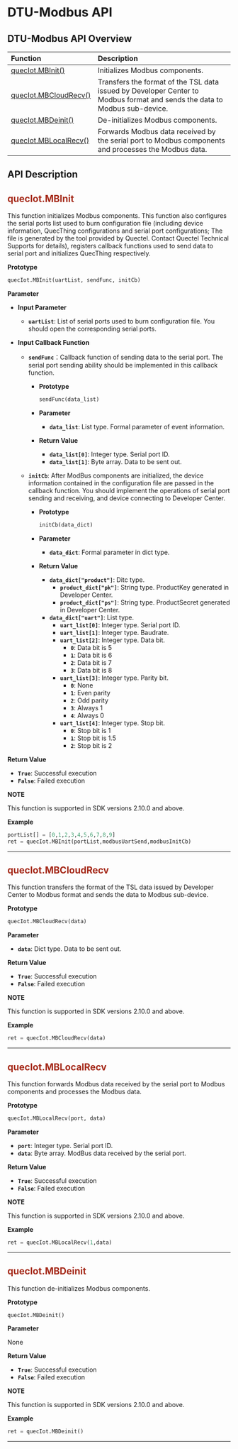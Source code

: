 # DTU-Modbus API

## **DTU-Modbus API Overview**

| Function                              | Description                                                  |
| :------------------------------------ | :----------------------------------------------------------- |
| [quecIot.MBInit()](#MBInit)           | Initializes Modbus components.                               |
| [quecIot.MBCloudRecv()](#MBCloudRecv) | Transfers the format of the TSL data issued by Developer Center to Modbus format and sends the data to Modbus sub-device. |
| [quecIot.MBDeinit()](#MBDeinit)       | De-initializes Modbus components.                            |
| [quecIot.MBLocalRecv()](#MBLocalRecv) | Forwards Modbus data received by the serial port to Modbus components and processes the Modbus data. |

## **API Description**

<span id="MBInit">  </span>

## <font color=#A52A1A  >__quecIot.MBInit__</font>

This function initializes Modbus components. This function also configures the serial ports list used to burn configuration file (including device information, QuecThing configurations and serial port configurations; The file is generated by the tool provided by Quectel. Contact Quectel Technical Supports for details), registers callback functions used to send data to serial port and initializes QuecThing respectively.

__Prototype__

```py
quecIot.MBInit(uartList, sendFunc, initCb)
```

__Parameter__

* __Input Parameter__ 

  * __`uartList`__: List of serial ports used to burn configuration file. You should open the corresponding serial ports.

* __Input Callback Function__

  * __`sendFunc`__：Callback function of sending data to the serial port.  The serial port sending ability should be implemented in this callback function. 

    * __Prototype__

      ```py
      sendFunc(data_list)
      ```

    * __Parameter__

      * __`data_list`__: List type. Formal parameter of event information.

    * __Return Value__

      * __`data_list[0]`__: Integer type. Serial port ID.
      * __`data_list[1]`__: Byte array. Data to be sent out.

   * __`initCb`__: After ModBus components are initialized, the device information contained in the configuration file are passed in the callback function. You should implement the operations of serial port sending and receiving, and device connecting to Developer Center.

     * __Prototype__

       ```py
       initCb(data_dict)
       ```

     * __Parameter__

       * __`data_dict`__: Formal parameter in dict type.

     * __Return Value__

       * __`data_dict["product"]`__: Ditc type.
         * __`product_dict["pk"]`__: String type. ProductKey generated in Developer Center.
         * __`product_dict["ps"]`__: String type. ProductSecret generated in Developer Center.
       * __`data_dict["uart"]`__: List type.
         * __`uart_list[0]`__: Integer type. Serial port ID.
         * __`uart_list[1]`__: Integer type. Baudrate.
         * __`uart_list[2]`__: Integer type. Data bit.
           * __`0`__: Data bit is 5
           * __`1`__: Data bit is 6
           * __`2`__: Data bit is 7
           * __`3`__: Data bit is 8
         * __`uart_list[3]`__: Integer type. Parity bit.
           * __`0`__: None
           * __`1`__: Even parity
           * __`2`__: Odd parity
           * __`3`__: Always 1
           * __`4`__: Always 0
         * __`uart_list[4]`__: Integer type. Stop bit.
           * __`0`__: Stop bit is 1
           * __`1`__: Stop bit is 1.5
           * __`2`__: Stop bit is 2

__Return Value__

* __`True`__: Successful execution
* __`False`__: Failed execution

__NOTE__

This function is supported in SDK versions 2.10.0 and above.

__Example__

```py
portList[] = [0,1,2,3,4,5,6,7,8,9]
ret = quecIot.MBInit(portList,modbusUartSend,modbusInitCb)
```

---


<span id="MBCloudRecv">  </span>

## <font color=#A52A1A  >__quecIot.MBCloudRecv__</font>

This function transfers the format of the TSL data issued by Developer Center to Modbus format and sends the data to Modbus sub-device.

__Prototype__

```py
quecIot.MBCloudRecv(data)
```

__Parameter__

 * __`data`__: Dict type. Data to be sent out.

__Return Value__

* __`True`__: Successful execution
* __`False`__: Failed execution

__NOTE__

This function is supported in SDK versions 2.10.0 and above.

__Example__

```py
ret = quecIot.MBCloudRecv(data)
```

---

<span id="MBLocalRecv">  </span>

## <font color=#A52A1A  >__quecIot.MBLocalRecv__</font>

This function forwards Modbus data received by the serial port to Modbus components and processes the Modbus data.

__Prototype__

```py
quecIot.MBLocalRecv(port, data)
```

__Parameter__

 * __`port`__: Integer type. Serial port ID.
 * __`data`__: Byte array. ModBus data received by the serial port.

__Return Value__

* __`True`__: Successful execution
* __`False`__: Failed execution

__NOTE__

This function is supported in SDK versions 2.10.0 and above.

__Example__

```py
ret = quecIot.MBLocalRecv(1,data)
```

---

<span id="MBDeinit">  </span>

## <font color=#A52A1A  >__quecIot.MBDeinit__</font>

This function de-initializes Modbus components.

__Prototype__

```py
quecIot.MBDeinit()
```

__Parameter__

None

__Return Value__

* __`True`__: Successful execution
* __`False`__: Failed execution

__NOTE__

This function is supported in SDK versions 2.10.0 and above.

__Example__

```py
ret = quecIot.MBDeinit()
```

---